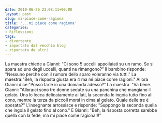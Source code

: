 ```yaml
---
date: 2010-06-26 23:08:11+00:00
layout: post
slug: mi-piace-come-ragiona
title: '...mi piace come ragiona'
categories:
- Riflessioni
tags:
- divertente
- importato dal vecchio blog
- riportato da altri
---
```

<!--more-->

La maestra chiede a Gianni: "Ci sono 5 uccelli
appollaiati su un ramo.
Se si spara ad uno degli uccelli, quanti ne rimangono?"
Il bambino risponde: "Nessuno perché con il rumore
dello sparo voleranno via tutti."
La maestra:"Beh, la risposta giusta era 4 ma mi piace
come ragioni."
Allora Gianni dice:"Posso farle io una domanda adesso?"
La maestra: "Va bene.
Gianni: "Allora:ci sono tre donne sedute su una
panchina che mangiano il gelato.
Una lo lecca delicatamente ai lati, la seconda lo
ingoia tutto fino al cono, mentre la terza da piccoli
morsi in cima al gelato.
Quale delle tre è sposata?"
L'insegnante arrossisce e risponde: "Suppongo la
seconda quella che ingoia il gelato fino al cono."
E Gianni: "Beh, la risposta corretta sarebbe quella
con la fede, ma mi piace come ragiona!!!"

